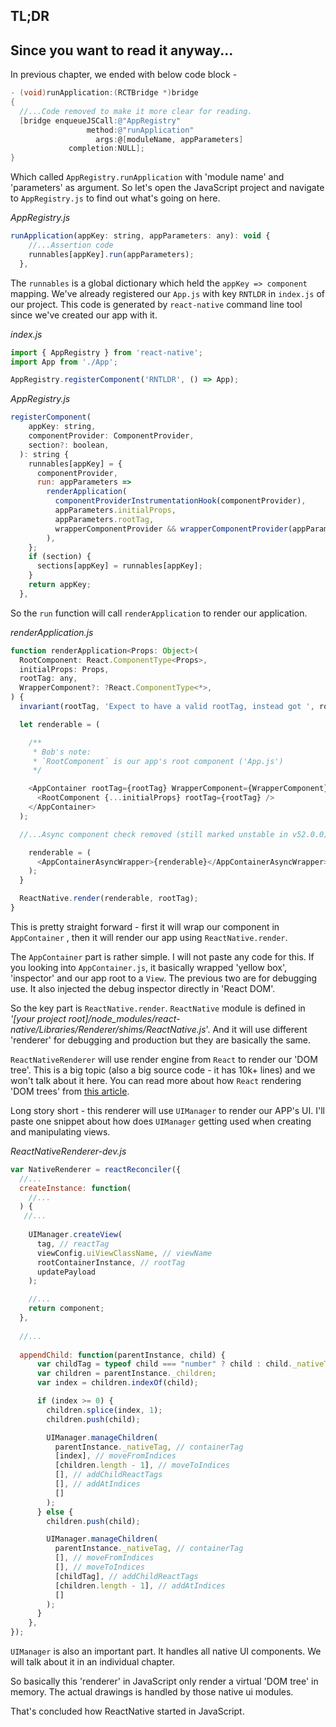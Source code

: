 ## TL;DR

## Since you want to read it anyway...

In previous chapter, we ended with below code block -

```objectivec
- (void)runApplication:(RCTBridge *)bridge
{
  //...Code removed to make it more clear for reading.
  [bridge enqueueJSCall:@"AppRegistry"
                 method:@"runApplication"
                   args:@[moduleName, appParameters]
             completion:NULL];
}
```

Which called `AppRegistry.runApplication` with 'module name' and 'parameters' as argument. So let's open the JavaScript project and navigate to `AppRegistry.js` to find out what's going on here.

_AppRegistry.js_

```js
runApplication(appKey: string, appParameters: any): void {
    //...Assertion code
    runnables[appKey].run(appParameters);
  },
```

The `runnables` is a global dictionary which held the `appKey => component` mapping. We've already registered our `App.js` with key `RNTLDR` in `index.js` of our project. This code is generated by `react-native` command line tool since we've created our app with it.

_index.js_

```js
import { AppRegistry } from 'react-native';
import App from './App';

AppRegistry.registerComponent('RNTLDR', () => App);
```

_AppRegistry.js_

```js
registerComponent(
    appKey: string,
    componentProvider: ComponentProvider,
    section?: boolean,
  ): string {
    runnables[appKey] = {
      componentProvider,
      run: appParameters =>
        renderApplication(
          componentProviderInstrumentationHook(componentProvider),
          appParameters.initialProps,
          appParameters.rootTag,
          wrapperComponentProvider && wrapperComponentProvider(appParameters),
        ),
    };
    if (section) {
      sections[appKey] = runnables[appKey];
    }
    return appKey;
  },
```

So the `run` function will call `renderApplication` to render our application.

_renderApplication.js_

```js
function renderApplication<Props: Object>(
  RootComponent: React.ComponentType<Props>,
  initialProps: Props,
  rootTag: any,
  WrapperComponent?: ?React.ComponentType<*>,
) {
  invariant(rootTag, 'Expect to have a valid rootTag, instead got ', rootTag);

  let renderable = (

    /**
     * Bob's note:
     * `RootComponent` is our app's root component ('App.js')
     */

    <AppContainer rootTag={rootTag} WrapperComponent={WrapperComponent}>
      <RootComponent {...initialProps} rootTag={rootTag} />
    </AppContainer>
  );

  //...Async component check removed (still marked unstable in v52.0.0)

    renderable = (
      <AppContainerAsyncWrapper>{renderable}</AppContainerAsyncWrapper>
    );
  }

  ReactNative.render(renderable, rootTag);
}
```

This is pretty straight forward - first it will wrap our component in `AppContainer` , then it will render our app using `ReactNative.render`.

The `AppContainer` part is rather simple. I will not paste any code for this. If you looking into `AppContainer.js`, it basically wrapped 'yellow box', 'inspector' and our app root to a `View`. The previous two are for debugging use. It also injected the debug inspector directly in 'React DOM'.

So the key part is `ReactNative.render`. `ReactNative` module is defined in _'\[your project root\]/node\_modules/react-native/Libraries/Renderer/shims/ReactNative.js_'. And it will use different 'renderer' for debugging and production but they are basically the same.

`ReactNativeRenderer` will use render engine from `React` to render our 'DOM tree'. This is a big topic \(also a big source code - it has 10k+ lines\) and we won't talk about it here. You can read more about how `React` rendering 'DOM trees' from [this article](https://github.com/acdlite/react-fiber-architecture). 

Long story short - this renderer will use `UIManager` to render our APP's UI. I'll paste one snippet about how does `UIManager` getting used when creating and manipulating views.

_ReactNativeRenderer-dev.js_

```js
var NativeRenderer = reactReconciler({
  //...
  createInstance: function(
    //...
  ) {
   //...
   
    UIManager.createView(
      tag, // reactTag
      viewConfig.uiViewClassName, // viewName
      rootContainerInstance, // rootTag
      updatePayload
    );

    //...
    return component;
  },
  
  //...
  
  appendChild: function(parentInstance, child) {
      var childTag = typeof child === "number" ? child : child._nativeTag;
      var children = parentInstance._children;
      var index = children.indexOf(child);

      if (index >= 0) {
        children.splice(index, 1);
        children.push(child);

        UIManager.manageChildren(
          parentInstance._nativeTag, // containerTag
          [index], // moveFromIndices
          [children.length - 1], // moveToIndices
          [], // addChildReactTags
          [], // addAtIndices
          []
        );
      } else {
        children.push(child);

        UIManager.manageChildren(
          parentInstance._nativeTag, // containerTag
          [], // moveFromIndices
          [], // moveToIndices
          [childTag], // addChildReactTags
          [children.length - 1], // addAtIndices
          []
        );
      }
    },
});
```

`UIManager` is also an important part. It handles all native UI components. We will talk about it in an individual chapter.

So basically this 'renderer' in JavaScript only render a virtual 'DOM tree' in memory. The actual drawings is handled by those native ui modules. 

That's concluded how ReactNative started in JavaScript.

